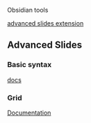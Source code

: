 

Obsidian tools

[advanced slides extension](https://mszturc.github.io/obsidian-advanced-slides/)

## Advanced Slides 

### Basic syntax 
[docs](https://mszturc.github.io/obsidian-advanced-slides/basic-syntax/)

### Grid 

[Documentation](https://mszturc.github.io/obsidian-advanced-slides/layout/grid/)

